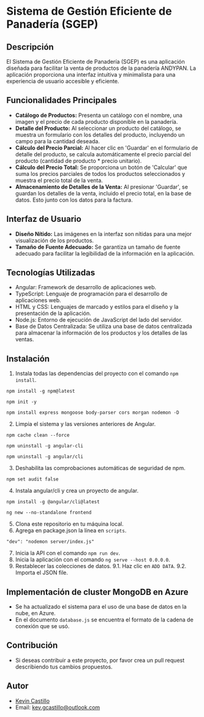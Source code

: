 # Sistema de Gestión Eficiente de Panadería (SGEP)

## Descripción
El Sistema de Gestión Eficiente de Panadería (SGEP) es una aplicación diseñada para facilitar la venta de productos de la panadería ANDYPAN. La aplicación proporciona una interfaz intuitiva y minimalista para una experiencia de usuario accesible y eficiente.

## Funcionalidades Principales
- **Catálogo de Productos:** Presenta un catálogo con el nombre, una imagen y el precio de cada producto disponible en la panadería.
- **Detalle del Producto:** Al seleccionar un producto del catálogo, se muestra un formulario con los detalles del producto, incluyendo un campo para la cantidad deseada.
- **Cálculo del Precio Parcial:** Al hacer clic en 'Guardar' en el formulario de detalle del producto, se calcula automáticamente el precio parcial del producto (cantidad de producto * precio unitario).
- **Cálculo del Precio Total:** Se proporciona un botón de 'Calcular' que suma los precios parciales de todos los productos seleccionados y muestra el precio total de la venta.
- **Almacenamiento de Detalles de la Venta:** Al presionar 'Guardar', se guardan los detalles de la venta, incluido el precio total, en la base de datos. Esto junto con los datos para la factura.

## Interfaz de Usuario
- **Diseño Nítido:** Las imágenes en la interfaz son nítidas para una mejor visualización de los productos.
- **Tamaño de Fuente Adecuado:** Se garantiza un tamaño de fuente adecuado para facilitar la legibilidad de la información en la aplicación.

## Tecnologías Utilizadas
- Angular: Framework de desarrollo de aplicaciones web.
- TypeScript: Lenguaje de programación para el desarrollo de aplicaciones web.
- HTML y CSS: Lenguajes de marcado y estilos para el diseño y la presentación de la aplicación.
- Node.js: Entorno de ejecución de JavaScript del lado del servidor.
- Base de Datos Centralizada: Se utiliza una base de datos centralizada para almacenar la información de los productos y los detalles de las ventas.

## Instalación
1. Instala todas las dependencias del proyecto con el comando `npm install`.
```
npm install -g npm@latest
```
```
npm init -y
```
```
npm install express mongoose body-parser cors morgan nodemon -D
```
2. Limpia el sistema y las versiones anteriores de Angular.
```
npm cache clean --force
```
```
npm uninstall -g angular-cli
```
```
npm uninstall -g angular/cli
```
3. Deshabilita las comprobaciones automáticas de seguridad de npm.
```
npm set audit false
```
4. Instala angular/cli y crea un proyecto de angular.
```
npm install -g @angular/cli@latest
```
```
ng new --no-standalone frontend
```
5. Clona este repositorio en tu máquina local.
6. Agrega en package.json la línea en `scripts`.
```
"dev": "nodemon server/index.js"
```
7. Inicia la API con el comando `npm run dev`.
8. Inicia la aplicación con el comando `ng serve --host 0.0.0.0`.
9. Restablecer las colecciones de datos.
9.1. Haz clic en `ADD DATA`.
9.2. Importa el JSON file.

## Implementación de cluster MongoDB en Azure
- Se ha actualizado el sistema para el uso de una base de datos en la nube, en Azure.
- En el documento `database.js` se encuentra el formato de la cadena de conexión que se usó.

## Contribución
- Si deseas contribuir a este proyecto, por favor crea un pull request describiendo tus cambios propuestos.

## Autor
- [Kevin Castillo](https://github.com/KevsWit)
- Email: kev.gcastillo@outlook.com


